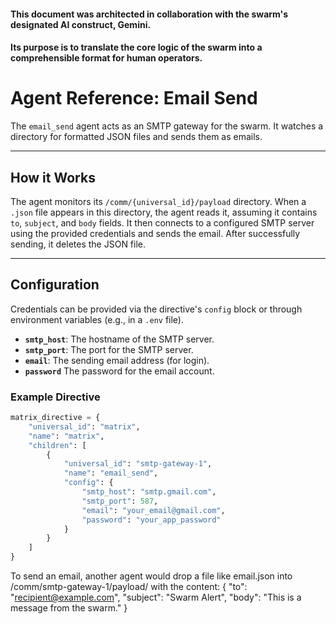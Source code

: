 #### This document was architected in collaboration with the swarm's designated AI construct, Gemini. 
#### Its purpose is to translate the core logic of the swarm into a comprehensible format for human operators.

# Agent Reference: Email Send

The `email_send` agent acts as an SMTP gateway for the swarm. It watches a directory for formatted JSON files and sends them as emails.

---
## How it Works

The agent monitors its `/comm/{universal_id}/payload` directory. When a `.json` file appears in this directory, the agent reads it, assuming it contains `to`, `subject`, and `body` fields. It then connects to a configured SMTP server using the provided credentials and sends the email. After successfully sending, it deletes the JSON file.

---
## Configuration

Credentials can be provided via the directive's `config` block or through environment variables (e.g., in a `.env` file).

* **`smtp_host`**: The hostname of the SMTP server.
* **`smtp_port`**: The port for the SMTP server.
* **`email`**: The sending email address (for login).
* **`password`** The password for the email account.

### Example Directive
```python
matrix_directive = {
    "universal_id": "matrix",
    "name": "matrix",
    "children": [
        {
            "universal_id": "smtp-gateway-1",
            "name": "email_send",
            "config": {
                "smtp_host": "smtp.gmail.com",
                "smtp_port": 587,
                "email": "your_email@gmail.com",
                "password": "your_app_password"
            }
        }
    ]
}
```
To send an email, another agent would drop a file like email.json into /comm/smtp-gateway-1/payload/ with the content: { "to": "recipient@example.com", "subject": "Swarm Alert", "body": "This is a message from the swarm." }

